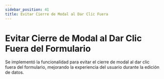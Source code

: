 ```yaml
---
sidebar_position: 41
title: Evitar Cierre de Modal al Dar Clic Fuera
---
```


# Evitar Cierre de Modal al Dar Clic Fuera del Formulario

Se implementó la funcionalidad para evitar el cierre de modal al dar clic fuera del formulario, mejorando la experiencia del usuario durante la edición de datos.
